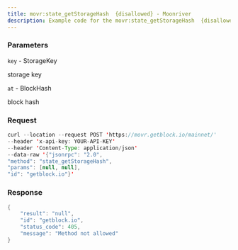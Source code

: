 ```yaml
---
title: movr:state_getStorageHash  {disallowed} - Moonriver
description: Example code for the movr:state_getStorageHash  {disallowed} json-rpc method. Сomplete guide on how to use movr:state_getStorageHash  {disallowed} json-rpc in GetBlock.io Web3 documentation.
---
```


### Parameters


`key` - StorageKey

storage key

`at` - BlockHash

block hash

### Request

``` java
curl --location --request POST 'https://movr.getblock.io/mainnet/' 
--header 'x-api-key: YOUR-API-KEY' 
--header 'Content-Type: application/json' 
--data-raw '{"jsonrpc": "2.0",
"method": "state_getStorageHash",
"params": [null, null],
"id": "getblock.io"}'
```

###  Response

``` java
{
    "result": "null",
    "id": "getblock.io",
    "status_code": 405,
    "message": "Method not allowed"
}
```

